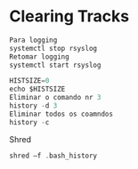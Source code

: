 # Clearing Tracks

```c
Para logging
systemctl stop rsyslog
Retomar logging
systemctl start rsyslog

HISTSIZE=0
echo $HISTSIZE
Eliminar o comando nr 3 
history -d 3 
Eliminar todos os coamndos 
history -c 
```

Shred

```c
shred –f .bash_history
```